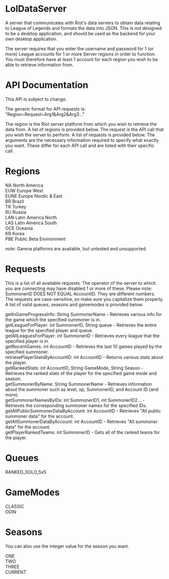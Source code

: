 LolDataServer
=============

A server that communicates with Riot's data servers to obtain data relating to League of Legends and formats the data into JSON.
This is *not* designed to be a desktop application, and should be used as the backend for your own desktop application.

The server requires that you enter the username and password for 1 (or more) League accounts for 1 or more Server regions in order to function. You must therefore have at least 1 account for each region you wish to be able to retrieve information from.

API Documentation
=================

This API is subject to change.

The generic format for API requests is: "Region~Request~Arg1&Arg2&Arg3..."

The region is the Riot server platform from which you wish to retrieve the data from. A list of regions is provided below.
The request is the API call that you wish the server to perform. A list of requests is provided below.
The arguments are the necessary information required to specify what exactly you want. These differ for each API call and are listed with their specific call.

Regions
=======

NA      North America  
EUW     Europe West  
EUNE    Europe Nordic & East  
BR      Brazil  
TR      Turkey  
RU      Russia  
LAN     Latin America North  
LAS     Latin America South  
OCE     Oceania  
KR      Korea  
PBE     Public Beta Environment  


*note:* Garena platforms are available, but untested and unsupported.

Requests
========

This is a list of all available requests. The operator of the server to which you are connecting may have disabled 1 or more of these. Please note: SummonerID DOES NOT EQUAL AccountID. They are different numbers. The requests are case-sensitive, so make sure you capitalize them properly. A list of valid queues, seasons and gamemodes is provided below.

getInGameProgressInfo: String SummonerName - Retrieves various info for the game which the specified summoner is in.  
getLeagueForPlayer: int SummonerID, String queue - Retrieves the entire league for the specified player and queue.  
getAllLeaguesForPlayer: int SummonerID - Retrieves every league that the specified player is in.  
getRecentGames: int AccountID - Retrieves the last 10 games played by the specified summoner.  
retrievePlayerStatsByAccountID:  int AccountID - Returns various stats about the player.  
getRankedStats: int AccountID, String GameMode, String Season - Retrieves the ranked stats of the player for the specified game mode and season.  
getSummonerByName: String SummonerName - Retrieves information about the summoner such as level, xp, SummonerID, and Account ID (and more).  
getSummonerNamesByIDs: int SummonerID1, int SummonerID2... - Retrieves the corresponding summoner names for the specified IDs.  
getAllPublicSummonerDataByAccount: int AccountID - Retrieves "All public summoner data" for the account.  
getAllSummonerDataByAccount: int AccountID - Retrieves "All summoner data" for the account.  
getPlayerRankedTeams: int SummonerID - Gets all of the ranked teams for the player.  

Queues
======

RANKED_SOLO_5x5  

GameModes
=========

CLASSIC  
ODIN  

Seasons
=======

You can also use the integer value for the season you want.

ONE  
TWO  
THREE  
CURRENT  
